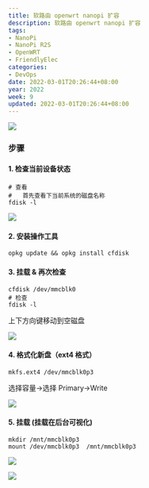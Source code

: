 ```yaml
---
title: 软路由 openwrt nanopi 扩容
description: 软路由 openwrt nanopi 扩容
tags:
- NanoPi
- NanoPi R2S
- OpenWRT
- FriendlyElec
categories:
- DevOps
date: 2022-03-01T20:26:44+08:00
year: 2022
week: 9
updated: 2022-03-01T20:26:44+08:00
---
```


![](https://cdn.jsdelivr.net/gh/HaoweiCh/imgs/CA519FBD6EE41EFF0669B55E35321D30CD894BB3.webp)

<!-- more -->

### 步骤

#### 1. 检查当前设备状态

```shell
# 查看
#   首先查看下当前系统的磁盘名称
fdisk -l 
```

![](https://cdn.jsdelivr.net/gh/HaoweiCh/imgs/11DE01872F6033E03451D195F8FB9F835FC61326.webp)


#### 2. 安装操作工具

`opkg update && opkg install cfdisk`

#### 3. 挂载 & 再次检查

```shell
cfdisk /dev/mmcblk0
# 检查
fdisk -l
```

上下方向键移动到空磁盘

![](https://cdn.jsdelivr.net/gh/HaoweiCh/imgs/1EB318CC108E3E3A72139E77D5D8939A53662BBB.webp)

#### 4. 格式化新盘（ext4 格式）

```shell
mkfs.ext4 /dev/mmcblk0p3 
```

选择容量->选择 Primary->Write

![](https://cdn.jsdelivr.net/gh/HaoweiCh/imgs/2D7BD9CE7B5FECF34444CABA412F5DF90E442DAB.webp)

#### 5. 挂载 (挂载在后台可视化)

```shell
mkdir /mnt/mmcblk0p3
mount /dev/mmcblk0p3  /mnt/mmcblk0p3
```

![](https://cdn.jsdelivr.net/gh/HaoweiCh/imgs/4E020D6C2B5997C0EBF17200D2BDDAF09D0D4B98.webp)

![](https://cdn.jsdelivr.net/gh/HaoweiCh/imgs/CA519FBD6EE41EFF0669B55E35321D30CD894BB3.webp)